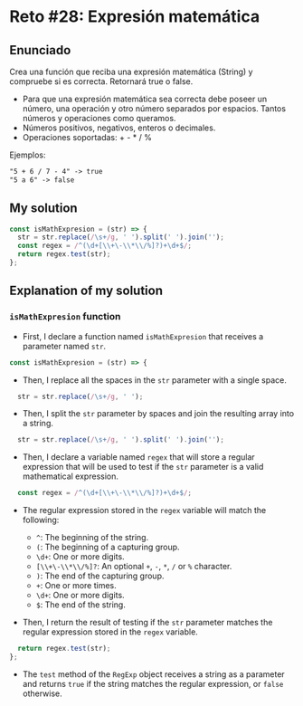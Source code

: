 # Reto #28: Expresión matemática

## Enunciado

Crea una función que reciba una expresión matemática (String) y compruebe si es correcta. Retornará true o false.

- Para que una expresión matemática sea correcta debe poseer un número, una operación y otro número separados por espacios. Tantos números y operaciones como queramos.
- Números positivos, negativos, enteros o decimales.
- Operaciones soportadas: + - * / %

Ejemplos:

```txt
"5 + 6 / 7 - 4" -> true
"5 a 6" -> false
```

## My solution

```js
const isMathExpresion = (str) => {
  str = str.replace(/\s+/g, ' ').split(' ').join('');
  const regex = /^(\d+[\\+\-\\*\\/%]?)+\d+$/;
  return regex.test(str);
};
```

## Explanation of my solution

### `isMathExpresion` function

- First, I declare a function named `isMathExpresion` that receives a parameter named `str`.

```js
const isMathExpresion = (str) => {
```

- Then, I replace all the spaces in the `str` parameter with a single space.

```js
  str = str.replace(/\s+/g, ' ');
```

- Then, I split the `str` parameter by spaces and join the resulting array into a string.

```js
  str = str.replace(/\s+/g, ' ').split(' ').join('');
```

- Then, I declare a variable named `regex` that will store a regular expression that will be used to test if the `str` parameter is a valid mathematical expression.

```js
  const regex = /^(\d+[\\+\-\\*\\/%]?)+\d+$/;
```

- The regular expression stored in the `regex` variable will match the following:

  - `^`: The beginning of the string.
  - `(`: The beginning of a capturing group.
  - `\d+`: One or more digits.
  - `[\\+\-\\*\\/%]?`: An optional `+`, `-`, `*`, `/` or `%` character.
  - `)`: The end of the capturing group.
  - `+`: One or more times.
  - `\d+`: One or more digits.
  - `$`: The end of the string.

- Then, I return the result of testing if the `str` parameter matches the regular expression stored in the `regex` variable.

```js
  return regex.test(str);
};
```

- The `test` method of the `RegExp` object receives a string as a parameter and returns `true` if the string matches the regular expression, or `false` otherwise.
